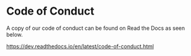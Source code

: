 # Code of Conduct

A copy of our code of conduct can be found on Read the Docs as seen below.

https://dev.readthedocs.io/en/latest/code-of-conduct.html
